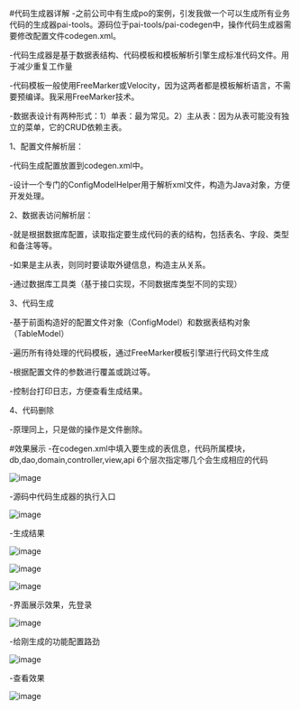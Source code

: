 #代码生成器详解
-之前公司中有生成po的案例，引发我做一个可以生成所有业务代码的生成器pai-tools。源码位于pai-tools/pai-codegen中，操作代码生成器需要修改配置文件codegen.xml。

-代码生成器是基于数据表结构、代码模板和模板解析引擎生成标准代码文件。用于减少重复工作量

-代码模板一般使用FreeMarker或Velocity，因为这两者都是模板解析语言，不需要预编译。我采用FreeMarker技术。

-数据表设计有两种形式：1）单表：最为常见。2）主从表：因为从表可能没有独立的菜单，它的CRUD依赖主表。

1、配置文件解析层：

-代码生成配置放置到codegen.xml中。

-设计一个专门的ConfigModelHelper用于解析xml文件，构造为Java对象，方便开发处理。

2、数据表访问解析层：

-就是根据数据库配置，读取指定要生成代码的表的结构，包括表名、字段、类型和备注等等。

-如果是主从表，则同时要读取外键信息，构造主从关系。

-通过数据库工具类（基于接口实现，不同数据库类型不同的实现）

3、代码生成

-基于前面构造好的配置文件对象（ConfigModel）和数据表结构对象（TableModel）

-遍历所有待处理的代码模板，通过FreeMarker模板引擎进行代码文件生成

-根据配置文件的参数进行覆盖或跳过等。

-控制台打印日志，方便查看生成结果。

4、代码删除

-原理同上，只是做的操作是文件删除。

#效果展示
-在codegen.xml中填入要生成的表信息，代码所属模块，db,dao,domain,controller,view,api 6个层次指定哪几个会生成相应的代码

![image](https://github.com/fuhaopai/pai/blob/master/doc/image/codegen/3.png)

-源码中代码生成器的执行入口

![image](https://github.com/fuhaopai/pai/blob/master/doc/image/codegen/8.png)

-生成结果

![image](https://github.com/fuhaopai/pai/blob/master/doc/image/codegen/7.png)

![image](https://github.com/fuhaopai/pai/blob/master/doc/image/codegen/1.png)

![image](https://github.com/fuhaopai/pai/blob/master/doc/image/codegen/2.png)

-界面展示效果，先登录

![image](https://github.com/fuhaopai/pai/blob/master/doc/image/codegen/4.png)

-给刚生成的功能配置路劲

![image](https://github.com/fuhaopai/pai/blob/master/doc/image/codegen/5.png)

-查看效果

![image](https://github.com/fuhaopai/pai/blob/master/doc/image/codegen/6.png)
